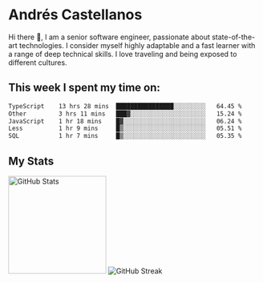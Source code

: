 # Andrés Castellanos

Hi there 👋, I am a senior software engineer, passionate about state-of-the-art technologies. I consider myself highly adaptable and a fast learner with a range of deep technical skills. I love traveling and being exposed to different cultures.

## This week I spent my time on:

<!--START_SECTION:waka-->

```txt
TypeScript    13 hrs 28 mins  ████████████████░░░░░░░░░   64.45 %
Other         3 hrs 11 mins   ███▓░░░░░░░░░░░░░░░░░░░░░   15.24 %
JavaScript    1 hr 18 mins    █▓░░░░░░░░░░░░░░░░░░░░░░░   06.24 %
Less          1 hr 9 mins     █▒░░░░░░░░░░░░░░░░░░░░░░░   05.51 %
SQL           1 hr 7 mins     █▒░░░░░░░░░░░░░░░░░░░░░░░   05.35 %
```

<!--END_SECTION:waka-->

## My Stats

<img height="195" src="https://github-readme-stats.vercel.app/api?username=andrescv&show_icons=true&theme=onedark&hide_border=true&card_width=495" alt="GitHub Stats" />

<img src="https://streak-stats.demolab.com?user=andrescv&theme=one-dark-pro&hide_border=true" alt="GitHub Streak" />
